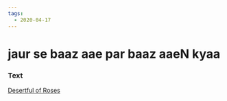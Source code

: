 ```yaml
---
tags:
  - 2020-04-17
---
```

# jaur se baaz aae par baaz aaeN kyaa

### Text
[Desertful of Roses](http://www.columbia.edu/itc/mealac/pritchett/00ghalib/046/index_046.html)

